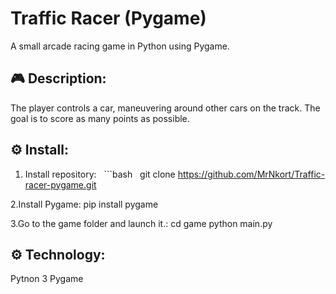 # Traffic Racer (Pygame)

A small arcade racing game in Python using Pygame.

## 🎮 Description:

The player controls a car, maneuvering around other cars on the track. The goal is to score as many points as possible.

## ⚙️ Install:

1. Install repository:
   ```bash
   git clone https://github.com/MrNkort/Traffic-racer-pygame.git

2.Install Pygame:
pip install pygame

3.Go to the game folder and launch it.:
cd game
python main.py

## ⚙️ Technology:
Pytnon 3
Pygame
